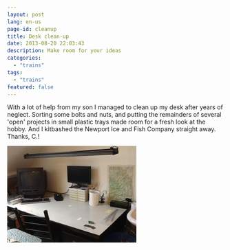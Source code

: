 ```yaml
---
layout: post
lang: en-us
page-id: cleanup
title: Desk clean-up
date: 2013-08-20 22:03:43
description: Make room for your ideas
categories:
  - "trains"
tags:
  - "trains"
featured: false
---
```


With a lot of help from my son I managed to clean up my desk after years of neglect.
Sorting some bolts and nuts, and putting the remainders of several 'open' projects in
small plastic trays made room for a fresh look at the hobby.
And I kitbashed the Newport Ice and Fish Company straight away. Thanks, C.!

![Clean desk](/assets/img/blog/20130821-000320.jpg)
